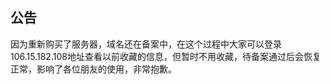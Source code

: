 ## 公告

因为重新购买了服务器，域名还在备案中，在这个过程中大家可以登录106.15.182.108地址查看以前收藏的信息，但暂时不用收藏，待备案通过后会恢复正常，影响了各位朋友的使用，非常抱歉。

